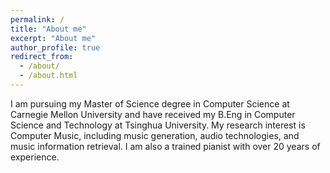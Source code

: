 ```yaml
---
permalink: /
title: "About me"
excerpt: "About me"
author_profile: true
redirect_from: 
  - /about/
  - /about.html
---
```


I am pursuing my Master of Science degree in Computer Science at Carnegie Mellon University and have received my B.Eng in Computer Science and Technology at Tsinghua University. My research interest is Computer Music, including music generation, audio technologies, and music information retrieval. I am also a trained pianist with over 20 years of experience.
